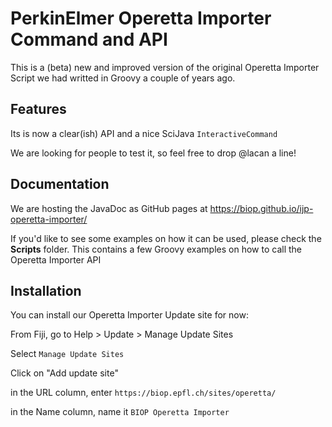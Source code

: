 PerkinElmer Operetta Importer Command and API
======================================

This is a (beta) new and improved version of the original Operetta Importer Script we had writted in Groovy a couple of years ago.

## Features

Its is now a clear(ish) API and a nice SciJava `InteractiveCommand`

We are looking for people to test it, so feel free to drop @lacan a line!

## Documentation

We are hosting the JavaDoc as GitHub pages at https://biop.github.io/ijp-operetta-importer/

If you'd like to see some examples on how it can be used, please check the **Scripts** folder. This contains a few Groovy examples on how to call the Operetta Importer API

## Installation
You can install our Operetta Importer Update site for now:

From Fiji, go to Help > Update > Manage Update Sites

Select `Manage Update Sites`

Click on "Add update site"

in the URL column, enter `https://biop.epfl.ch/sites/operetta/`

in the Name column, name it `BIOP Operetta Importer`




